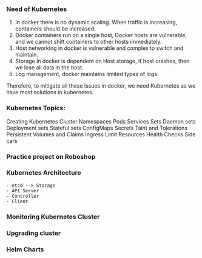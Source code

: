 ### Need of Kubernetes

1. In docker there is no dynamic scaling. When traffic is increasing, containers should be increased.
2. Docker containers run on a single host, Docker hosts are vulnerable, and we cannot shift containers to other hosts immediately.
3. Host networking in docker is vulnerable and complex to switch and maintain.
4. Storage in docker is dependent on Host storage, if host crashes, then we lose all data in the host.
5. Log management, docker maintains limited types of logs.

Therefore, to mitigate all these issues in docker, we need Kubernetes as we have most solutions in kubernetes.

### Kubernetes Topics:

Creating Kubernetes Cluster
Namespaces
Pods
Services
Sets
    Daemon sets
    Deployment sets
    Stateful sets
ConfigMaps
Secrets
Taint and Tolerations
Persistent Volumes and Claims
Ingress
Limit Resources
Health Checks
Side cars

### Practice project on Roboshop
### Kubernetes Architecture
    - etcd --> Storage
    - API Server
    - Controller
    - Client
### Monitoring Kubernetes Cluster
### Upgrading cluster
### Helm Charts